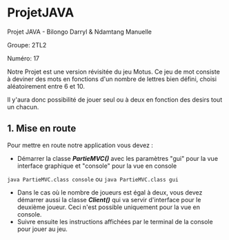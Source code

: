# ProjetJAVA
Projet JAVA - Bilongo Darryl &amp; Ndamtang Manuelle

Groupe: 2TL2

Numéro: 17


Notre Projet est une version révisitée du jeu Motus.
Ce jeu de mot consiste à deviner des mots en fonctions d'un nombre de lettres bien défini, choisi aléatoirement entre 6 et 10.

Il y'aura donc possibilité de jouer seul ou à deux en fonction des desirs tout un chacun.


## **1. Mise en route**

Pour mettre en route notre application vous devez :

* Démarrer la classe **_PartieMVC()_** avec les paramètres "gui" pour la vue interface graphique et "console" pour la vue en console

`java PartieMVC.class console` ou `java PartieMVC.class gui`

* Dans le cas où le nombre de joueurs est égal à deux, vous devez démarrer aussi la classe **_Client()_** qui va servir d'interface pour le deuxième joueur. Ceci n'est possible uniquement pour la vue en console.
* Suivre ensuite les instructions affichées par le terminal de la console pour jouer au jeu.
